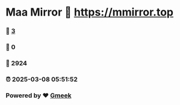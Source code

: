 # Maa Mirror :link: https://mmirror.top 
### :page_facing_up: [3](https://mmirror.top/tag.html) 
### :speech_balloon: 0 
### :hibiscus: 2924 
### :alarm_clock: 2025-03-08 05:51:52 
### Powered by :heart: [Gmeek](https://github.com/Meekdai/Gmeek)

